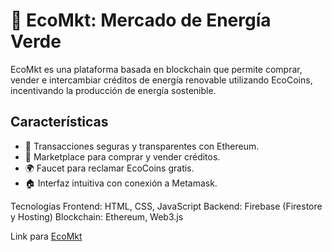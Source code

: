 # 🌻  EcoMkt: Mercado de Energía Verde
EcoMkt es una plataforma basada en blockchain que permite comprar, vender e intercambiar créditos de energía renovable utilizando EcoCoins, incentivando la producción de energía sostenible.

## Características
 - 🔗 Transacciones seguras y transparentes con Ethereum.
 - 🛒 Marketplace para comprar y vender créditos.
 - 🌍 Faucet para reclamar EcoCoins gratis.
 - 🏠 Interfaz intuitiva con conexión a Metamask.

Tecnologías
Frontend: HTML, CSS, JavaScript
Backend: Firebase (Firestore y Hosting)
Blockchain: Ethereum, Web3.js


Link para [EcoMkt](https://ecocoins.web.app/)
